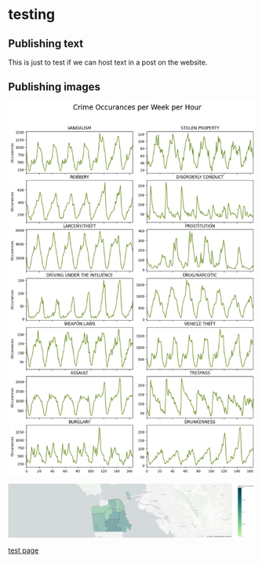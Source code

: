 

# testing 

## Publishing text

This is just to test if we can host text in a post on the website.

## Publishing images

![weekly crimes](/imgs/hourly_crimes.png)

![cartheft on sundays](/imgs/cartheft_sundays.png)

[test page]([https://pages.github.com](https://philipfrischmoller.github.io/2023/03/15/test.html))


